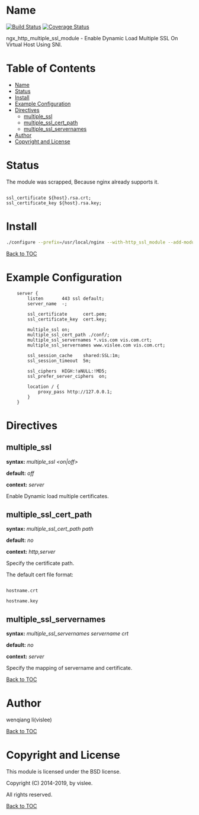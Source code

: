 Name
====

[![Build Status](https://travis-ci.org/vislee/ngx_http_multiple_ssl_module.svg?branch=master)](https://travis-ci.org/vislee/ngx_http_multiple_ssl_module)
[![Coverage Status](https://coveralls.io/repos/github/vislee/ngx_http_multiple_ssl_module/badge.svg?branch=master)](https://coveralls.io/github/vislee/ngx_http_multiple_ssl_module?branch=master)

ngx_http_multiple_ssl_module - Enable Dynamic Load Multiple SSL On Virtual Host Using SNI.

Table of Contents
=================
* [Name](#name)
* [Status](#status)
* [Install](#install)
* [Example Configuration](#example-configuration)
* [Directives](#directives)
    * [multiple_ssl](#multiple_ssl)
    * [multiple_ssl_cert_path](#multiple_ssl_cert_path)
    * [multiple_ssl_servernames](#multiple_ssl_servernames)
* [Author](#author)
* [Copyright and License](#copyright-and-license)


Status
======
The module was scrapped, Because nginx already supports it.

```nginx

ssl_certificate ${host}.rsa.crt;
ssl_certificate_key ${host}.rsa.key;

```


Install
=======

```sh
./configure --prefix=/usr/local/nginx --with-http_ssl_module --add-module=github.com/vislee/ngx_http_multiple_ssl_module
```

[Back to TOC](#table-of-contents)


Example Configuration
====================

```nginx
    server {
        listen       443 ssl default;
        server_name  -;

        ssl_certificate      cert.pem;
        ssl_certificate_key  cert.key;

        multiple_ssl on;
        multiple_ssl_cert_path ./conf/;
        multiple_ssl_servernames *.vis.com vis.com.crt;
        multiple_ssl_servernames www.vislee.com vis.com.crt;

        ssl_session_cache    shared:SSL:1m;
        ssl_session_timeout  5m;

        ssl_ciphers  HIGH:!aNULL:!MD5;
        ssl_prefer_server_ciphers  on;

        location / {
            proxy_pass http://127.0.0.1;
        }
    }
```


Directives
==========

multiple_ssl
------------
**syntax:** *multiple_ssl <on|off>*

**default:** *off*

**context:** *server*

Enable Dynamic load multiple certificates.

multiple_ssl_cert_path
----------------------
**syntax:** *multiple_ssl_cert_path path*

**default:** *no*

**context:** *http,server*

Specify the certificate path.

  The default cert file format:

  ```

  hostname.crt

  hostname.key

  ```

multiple_ssl_servernames
------------------------
**syntax:** *multiple_ssl_servernames servername crt*

**default:** *no*

**context:** *server*

Specify the mapping of servername and certificate.

[Back to TOC](#table-of-contents)


Author
======

wenqiang li(vislee)

[Back to TOC](#table-of-contents)

Copyright and License
=====================

This module is licensed under the BSD license.

Copyright (C) 2014-2019, by vislee.

All rights reserved.

[Back to TOC](#table-of-contents)